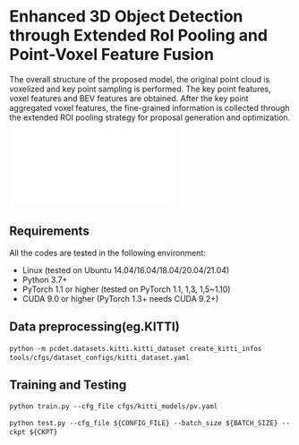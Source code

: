 Enhanced 3D Object Detection through Extended RoI Pooling and Point-Voxel Feature Fusion
========================================================================================
The overall structure of the proposed model, the original point cloud is voxelized and key point sampling is performed. The key point features, voxel features and BEV features are obtained. After the key point aggregated voxel features, the fine-grained information is collected through the extended ROI pooling strategy for proposal generation and optimization.
![image](/docs/model.pdf)

Requirements
------------
All the codes are tested in the following environment:
* Linux (tested on Ubuntu 14.04/16.04/18.04/20.04/21.04)
* Python 3.7+
* PyTorch 1.1 or higher (tested on PyTorch 1.1, 1,3, 1,5~1.10)
* CUDA 9.0 or higher (PyTorch 1.3+ needs CUDA 9.2+)

Data preprocessing(eg.KITTI)
------------------
```
python -m pcdet.datasets.kitti.kitti_dataset create_kitti_infos tools/cfgs/dataset_configs/kitti_dataset.yaml
```

Training and Testing
--------
```
python train.py --cfg_file cfgs/kitti_models/pv.yaml
```
```
python test.py --cfg_file ${CONFIG_FILE} --batch_size ${BATCH_SIZE} --ckpt ${CKPT}
```
